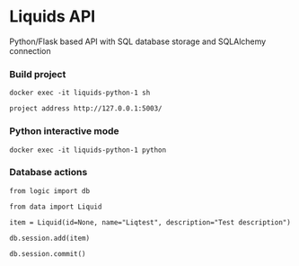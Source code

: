 # Liquids API
Python/Flask based API with SQL database storage and SQLAlchemy connection  

### Build project
```
docker exec -it liquids-python-1 sh  
```
```
project address http://127.0.0.1:5003/  
```

### Python interactive mode
```
docker exec -it liquids-python-1 python  
```

### Database actions 
```
from logic import db
```
```
from data import Liquid
```
```
item = Liquid(id=None, name="Liqtest", description="Test description")
```
```
db.session.add(item)
```
```
db.session.commit()
```
